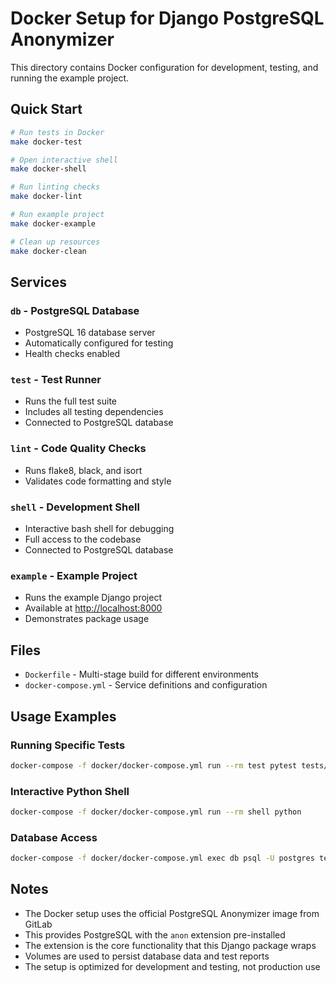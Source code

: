 # Docker Setup for Django PostgreSQL Anonymizer

This directory contains Docker configuration for development, testing, and running the example project.

## Quick Start

```bash
# Run tests in Docker
make docker-test

# Open interactive shell
make docker-shell

# Run linting checks
make docker-lint

# Run example project
make docker-example

# Clean up resources
make docker-clean
```

## Services

### `db` - PostgreSQL Database

- PostgreSQL 16 database server
- Automatically configured for testing
- Health checks enabled

### `test` - Test Runner

- Runs the full test suite
- Includes all testing dependencies
- Connected to PostgreSQL database

### `lint` - Code Quality Checks

- Runs flake8, black, and isort
- Validates code formatting and style

### `shell` - Development Shell

- Interactive bash shell for debugging
- Full access to the codebase
- Connected to PostgreSQL database

### `example` - Example Project

- Runs the example Django project
- Available at <http://localhost:8000>
- Demonstrates package usage

## Files

- `Dockerfile` - Multi-stage build for different environments
- `docker-compose.yml` - Service definitions and configuration

## Usage Examples

### Running Specific Tests

```bash
docker-compose -f docker/docker-compose.yml run --rm test pytest tests/test_models.py -v
```

### Interactive Python Shell

```bash
docker-compose -f docker/docker-compose.yml run --rm shell python
```

### Database Access

```bash
docker-compose -f docker/docker-compose.yml exec db psql -U postgres test_anon_db
```

## Notes

- The Docker setup uses the official PostgreSQL Anonymizer image from GitLab
- This provides PostgreSQL with the `anon` extension pre-installed
- The extension is the core functionality that this Django package wraps
- Volumes are used to persist database data and test reports
- The setup is optimized for development and testing, not production use
